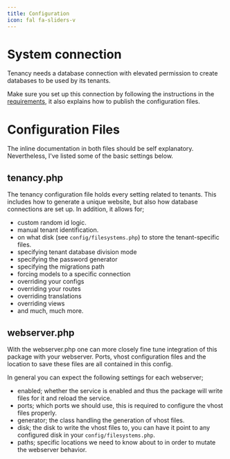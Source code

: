 ```yaml
---
title: Configuration
icon: fal fa-sliders-v
---
```

# System connection

Tenancy needs a database connection with elevated permission to create databases
to be used by its tenants.

Make sure you set up this connection by following the instructions
in the [requirements][requirements], it also explains how to publish
the configuration files.

# Configuration Files

The inline documentation in both files should be self explanatory. Nevertheless,
I've listed some of the basic settings below.

## tenancy.php

The tenancy configuration file holds every setting related to tenants. This includes how to generate a unique
website, but also how database connections are set up. In addition, it allows for;

- custom random id logic.
- manual tenant identification.
- on what disk (see `config/filesystems.php`) to store the tenant-specific files.
- specifying tenant database division mode
- specifying the password generator
- specifying the migrations path
- forcing models to a specific connection
- overriding your configs
- overriding your routes
- overriding translations
- overriding views
- and much, much more.

## webserver.php

With the webserver.php one can more closely fine tune integration of this package with your webserver.
Ports, vhost configuration files and the location to save these files are all contained in this config.

In general you can expect the following settings for each webserver;

- enabled; whether the service is enabled and thus the package will write files for it and reload the service.
- ports; which ports we should use, this is required to configure the vhost files properly.
- generator; the class handling the generation of vhost files.
- disk; the disk to write the vhost files to, you can have it point to any configured disk in your `config/filesystems.php`.
- paths; specific locations we need to know about to in order to mutate the webserver behavior.

[requirements]: requirements#elevated-database-user

